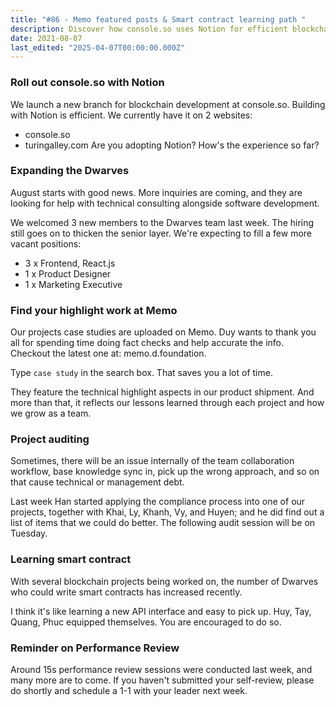 ```yaml
---
title: "#86 - Memo featured posts & Smart contract learning path "
description: Discover how console.so uses Notion for efficient blockchain development while expanding Dwarves team, sharing project case studies, and improving workflows with smart contract learning and audits.
date: 2021-08-07
last_edited: "2025-04-07T00:00:00.000Z"
---
```


### Roll out console.so with Notion

We launch a new branch for blockchain development at console.so. Building with Notion is efficient. We currently have it on 2 websites:

- console.so
- turingalley.com
  Are you adopting Notion? How's the experience so far?

### Expanding the Dwarves

August starts with good news. More inquiries are coming, and they are looking for help with technical consulting alongside software development.

We welcomed 3 new members to the Dwarves team last week. The hiring still goes on to thicken the senior layer. We're expecting to fill a few more vacant positions:

- 3 x Frontend, React.js
- 1 x Product Designer
- 1 x Marketing Executive

### Find your highlight work at Memo

Our projects case studies are uploaded on Memo. Duy wants to thank you all for spending time doing fact checks and help accurate the info. Checkout the latest one at: memo.d.foundation.

Type `case study` in the search box. That saves you a lot of time.

They feature the technical highlight aspects in our product shipment. And more than that, it reflects our lessons learned through each project and how we grow as a team.

### Project auditing

Sometimes, there will be an issue internally of the team collaboration workflow, base knowledge sync in, pick up the wrong approach, and so on that cause technical or management debt.

Last week Han started applying the compliance process into one of our projects, together with Khai, Ly, Khanh, Vy, and Huyen; and he did find out a list of items that we could do better. The following audit session will be on Tuesday.

### Learning smart contract

With several blockchain projects being worked on, the number of Dwarves who could write smart contracts has increased recently.

I think it's like learning a new API interface and easy to pick up. Huy, Tay, Quang, Phuc equipped themselves. You are encouraged to do so.

### Reminder on Performance Review

Around 15s performance review sessions were conducted last week, and many more are to come. If you haven't submitted your self-review, please do shortly and schedule a 1-1 with your leader next week.

